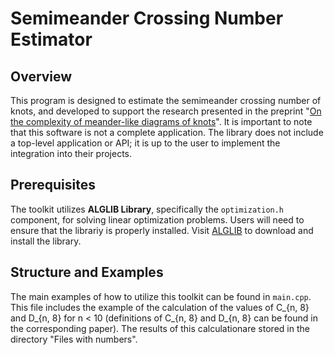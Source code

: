 # Semimeander Crossing Number Estimator

## Overview
This program is designed to estimate the semimeander crossing number of knots, and developed to support the research presented in the preprint "[On the complexity of meander-like diagrams of knots](https://arxiv.org/abs/2312.05014)". It is important to note that this software is not a complete application. The library does not include a top-level application or API; it is up to the user to implement the integration into their projects.

## Prerequisites
The toolkit utilizes **ALGLIB Library**, specifically the `optimization.h` component, for solving linear optimization problems. Users will need to ensure that the librariy is properly installed. Visit [ALGLIB](http://www.alglib.net) to download and install the library.

## Structure and Examples
The main examples of how to utilize this toolkit can be found in `main.cpp`. This file includes the example of the calculation of the values of C_{n, 8} and D_{n, 8} for n < 10 (definitions of C_{n, 8} and D_{n, 8} can be found in the corresponding paper). The results of this calculationare stored in the directory "Files with numbers".